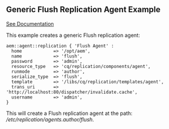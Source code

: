## Generic Flush Replication Agent Example

[See Documentation](https://docs.adobe.com/docs/en/aem/6-2/deploy/configuring/replication.html#Configuring%20your%20Replication%20Agents)

This example creates a generic Flush replication agent:

~~~ puppet
aem::agent::replication { 'Flush Agent' :
  home            => '/opt/aem',
  name            => 'flush',
  password        => 'admin',
  resource_type   => 'cq/replication/components/agent',
  runmode         => 'author',
  serialize_type  => 'flush',
  template        => '/libs/cq/replication/templates/agent',
  trans_uri       => 'http://localhost:80/dispatcher/invalidate.cache',
  username        => 'admin',
}
~~~

This will create a Flush replication agent at the path: _/etc/replication/agents.author/flush_.
